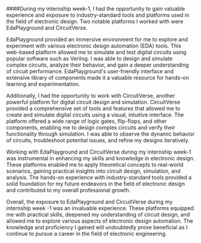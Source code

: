 ####During my internship week-1,
I had the opportunity to gain valuable experience and exposure to industry-standard tools and platforms used in the field of electronic design. Two notable platforms I worked with were EdaPlayground and CircuitVerse.

EdaPlayground provided an immersive environment for me to explore and experiment with various electronic design automation (EDA) tools. This web-based platform allowed me to simulate and test digital circuits using popular software such as Verilog. I was able to design and simulate complex circuits, analyze their behavior, and gain a deeper understanding of circuit performance. EdaPlayground's user-friendly interface and extensive library of components made it a valuable resource for hands-on learning and experimentation.

Additionally, I had the opportunity to work with CircuitVerse, another powerful platform for digital circuit design and simulation. CircuitVerse provided a comprehensive set of tools and features that allowed me to create and simulate digital circuits using a visual, intuitive interface. The platform offered a wide range of logic gates, flip-flops, and other components, enabling me to design complex circuits and verify their functionality through simulation. I was able to observe the dynamic behavior of circuits, troubleshoot potential issues, and refine my designs iteratively.

Working with EdaPlayground and CircuitVerse during my internship  week-1 was instrumental in enhancing my skills and knowledge in electronic design. These platforms enabled me to apply theoretical concepts to real-world scenarios, gaining practical insights into circuit design, simulation, and analysis. The hands-on experience with industry-standard tools provided a solid foundation for my future endeavors in the field of electronic design and contributed to my overall professional growth.

Overall, the exposure to EdaPlayground and CircuitVerse during my internship  week -1 was an invaluable experience. These platforms equipped me with practical skills, deepened my understanding of circuit design, and allowed me to explore various aspects of electronic design automation. The knowledge and proficiency I gained will undoubtedly prove beneficial as I continue to pursue a career in the field of electronic engineering.





